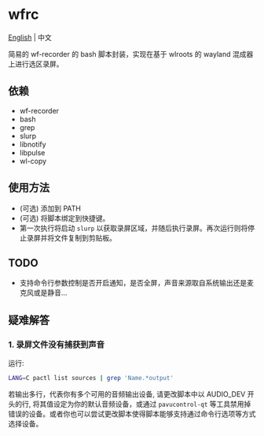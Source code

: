 # wfrc

[English](README.md) | 中文

简易的 wf-recorder 的 bash 脚本封装，实现在基于 wlroots 的 wayland 混成器上进行选区录屏。

## 依赖

- wf-recorder
- bash
- grep
- slurp
- libnotify
- libpulse
- wl-copy

## 使用方法

- (可选) 添加到 PATH
- (可选) 将脚本绑定到快捷键。
- 第一次执行将启动 `slurp` 以获取录屏区域，并随后执行录屏。再次运行则将停止录屏并将文件复制到剪贴板。

## TODO

- 支持命令行参数控制是否开启通知，是否全屏，声音来源取自系统输出还是麦克风或是静音...

## 疑难解答

### 1. 录屏文件没有捕获到声音

运行:
```bash
LANG=C pactl list sources | grep 'Name.*output'
```
  若输出多行，代表你有多个可用的音频输出设备, 请更改脚本中以 AUDIO_DEV 开头的行, 将其值设定为你的默认音频设备，或通过 `pavucontrol-qt` 等工具禁用掉错误的设备。或者你也可以尝试更改脚本使得脚本能够支持通过命令行选项等方式选择设备。


